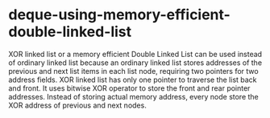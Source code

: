 # deque-using-memory-efficient-double-linked-list
XOR linked list or a memory efficient Double Linked List can be used instead of ordinary linked list because an ordinary linked list stores addresses of the previous and next list items in each list node, requiring two pointers for two address fields. XOR linked list has only one pointer to traverse the list back and front. It uses bitwise XOR operator to store the front and rear pointer addresses. Instead of storing actual memory address, every node store the XOR address of previous and next nodes.
